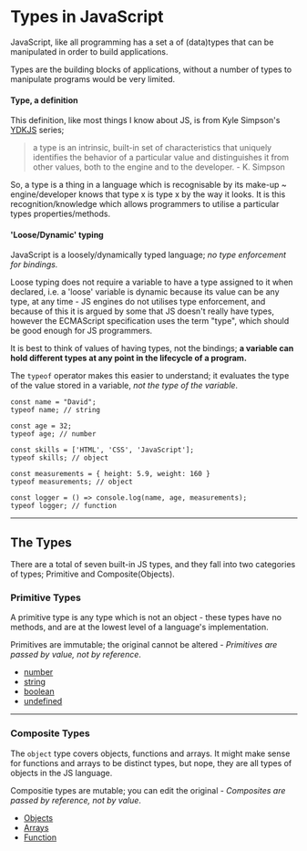 # Types in JavaScript

JavaScript, like all programming has a set a of (data)types that can be manipulated in order to build applications.

Types are the building blocks of applications, without a number of types to manipulate programs would be very limited.


#### Type, a definition
This definition, like most things I know about JS, is from Kyle Simpson's [YDKJS](https://github.com/getify/You-Dont-Know-JS) series;
> a type is an intrinsic, built-in set of characteristics that uniquely identifies the behavior of a particular value and distinguishes it from other values, both to the engine and to the developer. - K. Simpson

So, a type is a thing in a language which is recognisable by its make-up ~ engine/developer knows that type x is type x by the way it looks. It is this recognition/knowledge which allows programmers to utilise a particular types properties/methods.

#### 'Loose/Dynamic' typing
JavaScript is a loosely/dynamically typed language; *no type enforcement for bindings.*

Loose typing does not require a variable to have a type assigned to it when declared, i.e. a 'loose' variable is dynamic because its value can be any type, at any time - JS engines do not utilises type enforcement, and because of this it is argued by some that JS doesn't really have types, however the ECMAScript specification uses the term "type", which should be good enough for JS programmers.

It is best to think of values of having types, not the bindings; __a variable can hold different types at any point in the lifecycle of a program.__

The `typeof` operator makes this easier to understand; it evaluates the type of the value stored in a variable, *not the type of the variable*.

```
const name = "David";
typeof name; // string

const age = 32;
typeof age; // number

const skills = ['HTML', 'CSS', 'JavaScript'];
typeof skills; // object

const measurements = { height: 5.9, weight: 160 }
typeof measurements; // object

const logger = () => console.log(name, age, measurements);
typeof logger; // function
```

---
## The Types
There are a total of seven built-in JS types, and they fall into two categories of types; Primitive and Composite(Objects).

### __Primitive Types__
A primitive type is any type which is not an object - these types have no methods, and are at the lowest level of a language's implementation.

Primitives are immutable; the original cannot be altered - _*Primitives are passed by value, not by reference*_.

* [number](number)
* [string](string)
* [boolean](boolean)
* [undefined](undefined)
<!-- * [null](null)] -->
<!-- * [symbol](symbol)] -->


---
### __Composite Types__
The `object` type covers objects, functions and arrays. It might make sense for functions and arrays to be distinct types, but nope, they are all types of objects in the JS language.

Compositie types are mutable; you can edit the original - _*Composites are passed by reference, not by value*_.

* [Objects](object)
* [Arrays](arrays)
* [Function](function)
